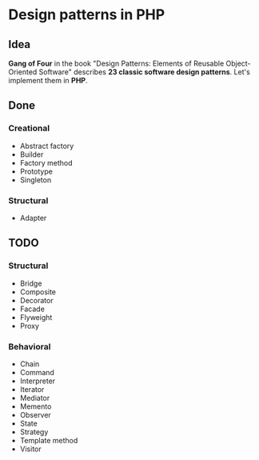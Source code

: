 # Design patterns in PHP

## Idea
**Gang of Four** in the book "Design Patterns: Elements of Reusable Object-Oriented Software" describes **23 classic software design patterns**.
Let's implement them in **PHP**.

## Done

### Creational
- Abstract factory
- Builder
- Factory method
- Prototype
- Singleton

### Structural
- Adapter

## TODO

### Structural

- Bridge
- Composite
- Decorator
- Facade
- Flyweight
- Proxy

### Behavioral
- Chain
- Command
- Interpreter
- Iterator
- Mediator
- Memento
- Observer
- State
- Strategy
- Template method
- Visitor
